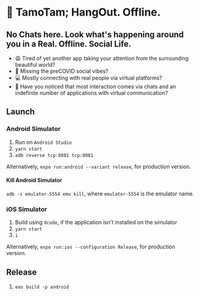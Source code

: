 # 🤙 TamoTam; HangOut. Offline.

## No Chats here. Look what's happening around you in a Real. Offline. Social Life.

- 😩 Tired of yet another app taking your attention from the surrounding beautiful world?
- 🥺 Missing the preCOVID social vibes?
- 💻 Mostly connecting with real people via virtual platforms?
- 📱 Have you noticed that most interaction comes via chats and an indefinite number of applications with virtual communication?

## Launch

### Android Simulator

1. Run on `Android Studio`
2. `yarn start`
3. `adb reverse tcp:8081 tcp:8081`

Alternatively, `expo run:android --variant release`, for production version.

#### Kill Android Simulator

`adb -s emulator-5554 emu kill`, where `emulator-5554` is the emulator name.

### iOS Simulator

1. Build using `Xcode`, if the application isn't installed on the simulator
2. `yarn start`
3. `i`

Alternatively, `expo run:ios --configuration Release`, for production version.

## Release

1. `eas build -p android`
